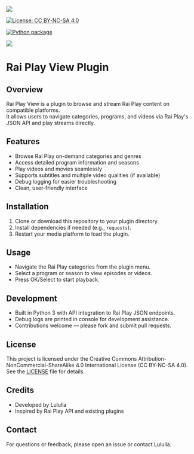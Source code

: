 ![](https://komarev.com/ghpvc/?username=Belfagor2005)

[![License: CC BY-NC-SA 4.0](https://img.shields.io/badge/License-CC_BY_NC_SA_4.0-lightgrey.svg)](https://creativecommons.org/licenses/by-nc-sa/4.0/)

[![Python package](https://github.com/Belfagor2005/RaiPlay/actions/workflows/pylint.yml/badge.svg)](https://github.com/Belfagor2005/RaiPlay/actions/workflows/pylint.yml)


<img src="https://github.com/Belfagor2005/tvRaiPreview/blob/main/usr/lib/enigma2/python/Plugins/Extensions/RaiPlay/logo.png">


# Rai Play View Plugin
## Overview

Rai Play View is a plugin to browse and stream Rai Play content on compatible platforms.  
It allows users to navigate categories, programs, and videos via Rai Play's JSON API and play streams directly.

## Features

- Browse Rai Play on-demand categories and genres  
- Access detailed program information and seasons  
- Play videos and movies seamlessly  
- Supports subtitles and multiple video qualities (if available)  
- Debug logging for easier troubleshooting  
- Clean, user-friendly interface  

## Installation

1. Clone or download this repository to your plugin directory.  
2. Install dependencies if needed (e.g., `requests`).  
3. Restart your media platform to load the plugin.

## Usage

- Navigate the Rai Play categories from the plugin menu.  
- Select a program or season to view episodes or videos.  
- Press OK/Select to start playback.

## Development

- Built in Python 3 with API integration to Rai Play JSON endpoints.  
- Debug logs are printed in console for development assistance.  
- Contributions welcome — please fork and submit pull requests.

## License

This project is licensed under the Creative Commons Attribution-NonCommercial-ShareAlike 4.0 International License (CC BY-NC-SA 4.0).  
See the [LICENSE](LICENSE) file for details.

## Credits

- Developed by Lululla  
- Inspired by Rai Play API and existing plugins  

## Contact

For questions or feedback, please open an issue or contact Lululla.

```
